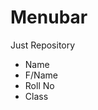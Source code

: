 # Menubar
Just Repository
<!DOCTYPE html>
<html>
  <head>
     <title> MenuBar</title>
    </head>
  <body>
    <ul>
       <li>Name</li>
      <li>F/Name</li>
      <li>Roll No</li>
      <li>Class</li>
      </ul>
   </body>
   </html>
  
